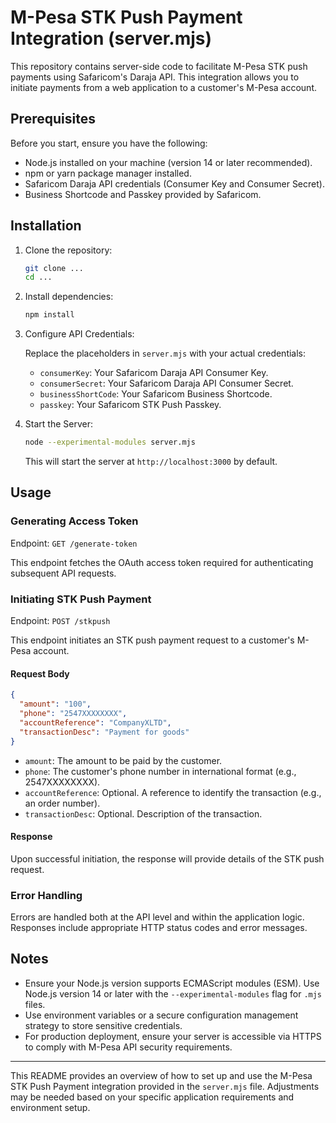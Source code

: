 # M-Pesa STK Push Payment Integration (server.mjs)

This repository contains server-side code to facilitate M-Pesa STK push payments using Safaricom's Daraja API. This integration allows you to initiate payments from a web application to a customer's M-Pesa account.

## Prerequisites

Before you start, ensure you have the following:

- Node.js installed on your machine (version 14 or later recommended).
- npm or yarn package manager installed.
- Safaricom Daraja API credentials (Consumer Key and Consumer Secret).
- Business Shortcode and Passkey provided by Safaricom.

## Installation

1. Clone the repository:

   ```bash
   git clone ...
   cd ...
   ```

2. Install dependencies:

   ```bash
   npm install
   ```

3. Configure API Credentials:

   Replace the placeholders in `server.mjs` with your actual credentials:
   - `consumerKey`: Your Safaricom Daraja API Consumer Key.
   - `consumerSecret`: Your Safaricom Daraja API Consumer Secret.
   - `businessShortCode`: Your Safaricom Business Shortcode.
   - `passkey`: Your Safaricom STK Push Passkey.

4. Start the Server:

   ```bash
   node --experimental-modules server.mjs
   ```

   This will start the server at `http://localhost:3000` by default.

## Usage

### Generating Access Token

Endpoint: `GET /generate-token`

This endpoint fetches the OAuth access token required for authenticating subsequent API requests.

### Initiating STK Push Payment

Endpoint: `POST /stkpush`

This endpoint initiates an STK push payment request to a customer's M-Pesa account.

#### Request Body

```json
{
  "amount": "100",
  "phone": "2547XXXXXXXX",
  "accountReference": "CompanyXLTD",
  "transactionDesc": "Payment for goods"
}
```

- `amount`: The amount to be paid by the customer.
- `phone`: The customer's phone number in international format (e.g., 2547XXXXXXXX).
- `accountReference`: Optional. A reference to identify the transaction (e.g., an order number).
- `transactionDesc`: Optional. Description of the transaction.

#### Response

Upon successful initiation, the response will provide details of the STK push request.

### Error Handling

Errors are handled both at the API level and within the application logic. Responses include appropriate HTTP status codes and error messages.

## Notes

- Ensure your Node.js version supports ECMAScript modules (ESM). Use Node.js version 14 or later with the `--experimental-modules` flag for `.mjs` files.
- Use environment variables or a secure configuration management strategy to store sensitive credentials.
- For production deployment, ensure your server is accessible via HTTPS to comply with M-Pesa API security requirements.

---

This README provides an overview of how to set up and use the M-Pesa STK Push Payment integration provided in the `server.mjs` file. Adjustments may be needed based on your specific application requirements and environment setup.